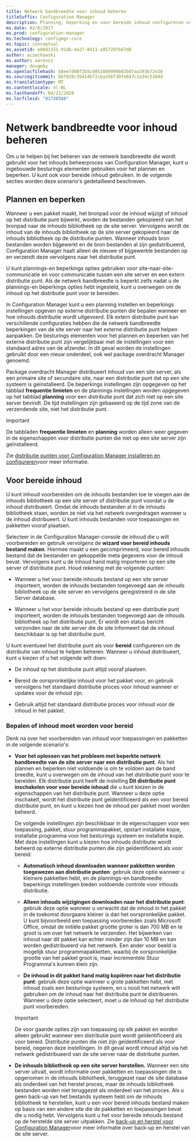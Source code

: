```yaml
---
title: Netwerk bandbreedte voor inhoud beheren
titleSuffix: Configuration Manager
description: Planning, beperking en voor bereide inhoud configureren voor Configuration Manager.
ms.date: 02/6/2017
ms.prod: configuration-manager
ms.technology: configmgr-core
ms.topic: conceptual
ms.assetid: e80d1151-91db-4a27-8411-a957297b67d0
author: aczechowski
ms.author: aaroncz
manager: dougeby
ms.openlocfilehash: b8ee7d00f3b5c98528d9999b83b07aa393b72e36
ms.sourcegitcommit: bbf820c35414bf2cba356f30fe047c1a34c5384d
ms.translationtype: MT
ms.contentlocale: nl-NL
ms.lasthandoff: 04/21/2020
ms.locfileid: "81720588"
---
```

# <a name="manage-network-bandwidth-for-content"></a>Netwerk bandbreedte voor inhoud beheren
Om u te helpen bij het beheren van de netwerk bandbreedte die wordt gebruikt voor het inhouds beheerproces van Configuration Manager, kunt u ingebouwde besturings elementen gebruiken voor het plannen en beperken. U kunt ook voor bereide inhoud gebruiken. In de volgende secties worden deze scenario's gedetailleerd beschreven.

##  <a name="scheduling-and-throttling"></a><a name="BKMK_PlanningForThrottling"></a>Plannen en beperken  

 Wanneer u een pakket maakt, het bronpad voor de inhoud wijzigt of inhoud op het distributie punt bijwerkt, worden de bestanden gekopieerd van het bronpad naar de inhouds bibliotheek op de site server. Vervolgens wordt de inhoud van de inhouds bibliotheek op de site server gekopieerd naar de inhouds bibliotheek op de distributie punten. Wanneer inhouds bron bestanden worden bijgewerkt en de bron bestanden al zijn gedistribueerd, Configuration Manager haalt alleen de nieuwe of bijgewerkte bestanden op en verzendt deze vervolgens naar het distributie punt.

 U kunt plannings-en beperkings opties gebruiken voor site-naar-site-communicatie en voor communicatie tussen een site server en een extern distributie punt. Als de netwerk bandbreedte is beperkt zelfs nadat u de plannings-en beperkings opties hebt ingesteld, kunt u overwegen om de inhoud op het distributie punt voor te bereiden.  

 In Configuration Manager kunt u een planning instellen en beperkings instellingen opgeven op externe distributie punten die bepalen wanneer en hoe inhouds distributie wordt uitgevoerd. Elk extern distributie punt kan verschillende configuraties hebben die de netwerk bandbreedte beperkingen van de site server naar het externe distributie punt helpen aanpakken. De besturings elementen voor het plannen en beperken van het externe distributie punt zijn vergelijkbaar met de instellingen voor een standaard adres van de afzender. In dit geval worden de instellingen gebruikt door een nieuw onderdeel, ook wel package overdracht Manager genoemd.

 Package overdracht Manager distribueert inhoud van een site server, als een primaire site of secundaire site, naar een distributie punt dat op een site systeem is geïnstalleerd. De beperkings instellingen zijn opgegeven op het tabblad **frequentie limieten** en de plannings instellingen worden opgegeven op het tabblad **planning** voor een distributie punt dat zich niet op een site server bevindt. De tijd instellingen zijn gebaseerd op de tijd zone van de verzendende site, niet het distributie punt.  

> [!IMPORTANT]  
>  De tabbladen **frequentie limieten** en **planning** worden alleen weer gegeven in de eigenschappen voor distributie punten die niet op een site server zijn geïnstalleerd.  

Zie [distributie punten voor Configuration Manager installeren en configureren](../../servers/deploy/configure/install-and-configure-distribution-points.md)voor meer informatie.  

##  <a name="prestaged-content"></a><a name="BKMK_PrestagingContent"></a>Voor bereide inhoud  
 U kunt inhoud voorbereiden om de inhouds bestanden toe te voegen aan de inhouds bibliotheek op een site server of distributie punt voordat u de inhoud distribueert. Omdat de inhouds bestanden al in de inhouds bibliotheek staan, worden ze niet via het netwerk overgedragen wanneer u de inhoud distribueert. U kunt inhouds bestanden voor toepassingen en pakketten vooraf plaatsen.  

Selecteer in de Configuration Manager-console de inhoud die u wilt voorbereiden en gebruik vervolgens de **wizard voor bereid inhouds bestand maken**. Hiermee maakt u een gecomprimeerd, voor bereid inhouds bestand dat de bestanden en gekoppelde meta gegevens voor de inhoud bevat. Vervolgens kunt u de inhoud hand matig importeren op een site server of distributie punt. Houd rekening met de volgende punten:  

-   Wanneer u het voor bereide inhouds bestand op een site server importeert, worden de inhouds bestanden toegevoegd aan de inhouds bibliotheek op de site server en vervolgens geregistreerd in de site Server database.  

-   Wanneer u het voor bereide inhouds bestand op een distributie punt importeert, worden de inhouds bestanden toegevoegd aan de inhouds bibliotheek op het distributie punt. Er wordt een status bericht verzonden naar de site server die de site informeert dat de inhoud beschikbaar is op het distributie punt.  

U kunt eventueel het distributie punt als voor **bereid** configureren om de distributie van inhoud te helpen beheren. Wanneer u inhoud distribueert, kunt u kiezen of u het volgende wilt doen:  

-   De inhoud op het distributie punt altijd vooraf plaatsen.  

-   Bereid de oorspronkelijke inhoud voor het pakket voor, en gebruik vervolgens het standaard distributie proces voor inhoud wanneer er updates voor de inhoud zijn.  

-   Gebruik altijd het standaard distributie proces voor inhoud voor de inhoud in het pakket.  

###  <a name="determine-whether-to-prestage-content"></a><a name="BKMK_DetermineToPrestageContent"></a>Bepalen of inhoud moet worden voor bereid  
 Denk na over het voorbereiden van inhoud voor toepassingen en pakketten in de volgende scenario's:  

-   **Voor het oplossen van het probleem met beperkte netwerk bandbreedte van de site server naar een distributie punt.** Als het plannen en beperken niet voldoende is om te voldoen aan de band breedte, kunt u overwegen om de inhoud van het distributie punt voor te bereiden. Elk distributie punt heeft de instelling **Dit distributie punt inschakelen voor voor bereide inhoud** die u kunt kiezen in de eigenschappen van het distributie punt. Wanneer u deze optie inschakelt, wordt het distributie punt geïdentificeerd als een voor bereid distributie punt, en kunt u kiezen hoe de inhoud per pakket moet worden beheerd.  

    De volgende instellingen zijn beschikbaar in de eigenschappen voor een toepassing, pakket, stuur programmapakket, opstart installatie kopie, installatie programma voor het besturings systeem en installatie kopie. Met deze instellingen kunt u kiezen hoe inhouds distributie wordt beheerd op externe distributie punten die zijn geïdentificeerd als voor bereid:  

    -   **Automatisch inhoud downloaden wanneer pakketten worden toegewezen aan distributie punten**: gebruik deze optie wanneer u kleinere pakketten hebt, en de plannings-en bandbreedte beperkings instellingen bieden voldoende controle voor inhouds distributie.  

    -   **Alleen inhouds wijzigingen downloaden naar het distributie punt**: gebruik deze optie wanneer u verwacht dat de inhoud in het pakket in de toekomst doorgaans kleiner is dan het oorspronkelijke pakket. U kunt bijvoorbeeld een toepassing voorbereiden zoals Microsoft Office, omdat de initiële pakket grootte groter is dan 700 MB en te groot is om over het netwerk te verzenden. Het bijwerken van inhoud naar dit pakket kan echter minder zijn dan 10 MB en kan worden gedistribueerd via het netwerk. Een ander voor beeld is mogelijk stuur programmapakketten, waarbij de oorspronkelijke grootte van het pakket groot is, maar incrementele Stuur Programma's kunnen klein zijn.  

    -   **De inhoud in dit pakket hand matig kopiëren naar het distributie punt**: gebruik deze optie wanneer u grote pakketten hebt, met inhoud zoals een besturings systeem, en u nooit het netwerk wilt gebruiken om de inhoud naar het distributie punt te distribueren. Wanneer u deze optie selecteert, moet u de inhoud op het distributie punt voorbereiden.  

    > [!IMPORTANT]  
    >  De voor gaande opties zijn van toepassing op elk pakket en worden alleen gebruikt wanneer een distributie punt wordt geïdentificeerd als voor bereid. Distributie punten die niet zijn geïdentificeerd als voor bereid, negeren deze instellingen. In dit geval wordt inhoud altijd via het netwerk gedistribueerd van de site server naar de distributie punten.  

-   **De inhouds bibliotheek op een site server herstellen.** Wanneer een site server uitvalt, wordt informatie over pakketten en toepassingen die is opgenomen in de inhouds bibliotheek, teruggezet naar de site database als onderdeel van het herstel proces, maar de inhouds bibliotheek bestanden worden niet teruggezet als onderdeel van het proces. Als u geen back-up van het bestands systeem hebt om de inhouds bibliotheek te herstellen, kunt u een voor bereid inhouds bestand maken op basis van een andere site die de pakketten en toepassingen bevat die u nodig hebt. Vervolgens kunt u het voor bereide inhouds bestand op de herstelde site server uitpakken. Zie [back-up en herstel voor Configuration Manager](../../servers/manage/backup-and-recovery.md)voor meer informatie over back-up en herstel van de site server.  
